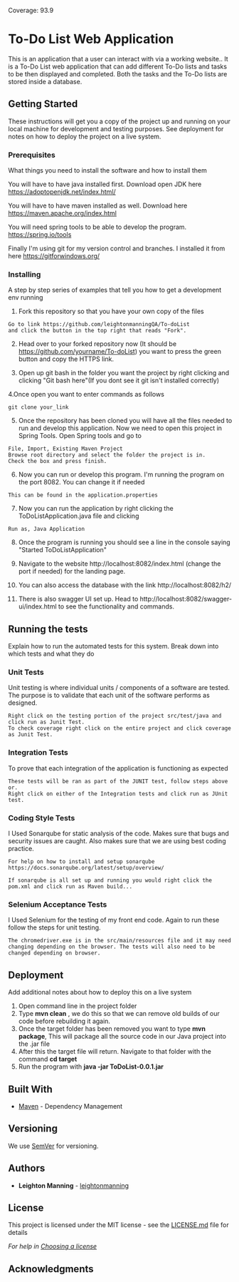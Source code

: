 
Coverage: 93.9
# To-Do List Web Application 

This is an application that a user can interact with via a working website.. It is a To-Do List web application that can add different To-Do lists and tasks to be then displayed and completed. Both the tasks and the To-Do lists are stored inside a database. 

## Getting Started

These instructions will get you a copy of the project up and running on your local machine for development and testing purposes. See deployment for notes on how to deploy the project on a live system.

### Prerequisites

What things you need to install the software and how to install them


You will have to have java installed first. Download open JDK here
https://adoptopenjdk.net/index.html/

You will have to have maven installed as well. Download here
https://maven.apache.org/index.html

You will need spring tools to be able to develop the program.
https://spring.io/tools

Finally I'm using git for my version control and branches. I installed it from here
https://gitforwindows.org/


### Installing
A step by step series of examples that tell you how to get a development env running

1. Fork this repository so that you have your own copy of the files

```
Go to link https://github.com/leightonmanningQA/To-doList
and click the button in the top right that reads "Fork".

```
2. Head over to your forked repository now (It should be https://github.com/yourname/To-doList) you want to press the green button and copy the HTTPS link.

3. Open up git bash in the folder you want the project by right clicking and clicking "Git bash here"(If you dont see it git isn't installed correctly)

4.Once open you want to enter commands as follows

```
git clone your_link

```
5. Once the repository has been cloned you will have all the files needed to run and develop this application. Now we need to open this project in Spring Tools. Open Spring tools and go to
```
File, Import, Existing Maven Project
Browse root directory and select the folder the project is in.
Check the box and press finish.

```

6. Now you can run or develop this program. I'm running the program on the port 8082. You can change it if needed 
```
This can be found in the application.properties

```
7. Now you can run the application by right clicking the ToDoListApplication.java file and clicking 
```
Run as, Java Application

```
8. Once the program is running you should see a line in the console saying "Started ToDoListApplication" 

9. Navigate to the website http://localhost:8082/index.html (change the port if needed) for the landing page.

10. You can also access the database with the link http://localhost:8082/h2/

11. There is also swagger UI set up. Head to http://localhost:8082/swagger-ui/index.html to see the functionality and commands.



## Running the tests

Explain how to run the automated tests for this system. Break down into which tests and what they do

### Unit Tests 

Unit testing is where individual units / components of a software are tested. The purpose is to validate that each unit of the software performs as designed.

```
Right click on the testing portion of the project src/test/java and click run as Junit Test. 
To check coverage right click on the entire project and click coverage as Junit Test.
```
### Integration Tests 

To prove that each integration of the application is functioning as expected

```
These tests will be ran as part of the JUNIT test, follow steps above or.
Right click on either of the Integration tests and click run as JUnit test.
```

### Coding Style Tests 

I Used Sonarqube for static analysis of the code. Makes sure that bugs and security issues are caught. Also makes sure that we are using best coding practice.

```
For help on how to install and setup sonarqube https://docs.sonarqube.org/latest/setup/overview/

If sonarqube is all set up and running you would right click the pom.xml and click run as Maven build...
```

### Selenium Acceptance Tests 

I Used Selenium for the testing of my front end code. Again to run these follow the steps for unit testing.

```
The chromedriver.exe is in the src/main/resources file and it may need changing depending on the browser. The tests will also need to be changed depending on browser.
```

## Deployment

Add additional notes about how to deploy this on a live system
1. Open command line in the project folder
2. Type **mvn clean** , we do this so that we can remove old builds of our code before rebuilding it again.
3. Once the target folder has been removed you want to type **mvn package**, This will package all the source code in our Java project into the .jar file
4. After this the target file will return. Navigate to that folder with the command **cd target**
5. Run the program with **java -jar ToDoList-0.0.1.jar**

## Built With

* [Maven](https://maven.apache.org/) - Dependency Management

## Versioning

We use [SemVer](http://semver.org/) for versioning.

## Authors

* **Leighton Manning**  - [leightonmanning](https://github.com/leightonmanningQA)

## License

This project is licensed under the MIT license - see the [LICENSE.md](LICENSE.md) file for details 

*For help in [Choosing a license](https://choosealicense.com/)*

## Acknowledgments


